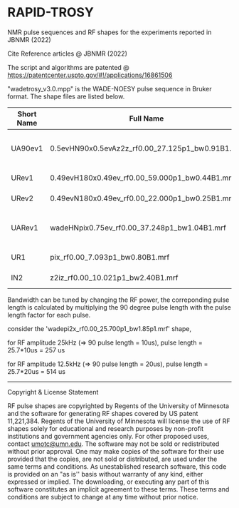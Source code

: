 # RAPID-TROSY 

NMR pulse sequences and RF shapes for the experiments reported in JBNMR (2022)

Cite Reference articles @  JBNMR (2022)

The script and algorithms are patented @ https://patentcenter.uspto.gov/#!/applications/16861506

"wadetrosy_v3.0.mpp" is the WADE-NOESY pulse sequence in Bruker format. The shape files are listed below. 

|Short Name	|Full Name	|Operation Type	|Pulse Length factor	|Pulse Length	|Amplitude (B1)	|Bandwidth	|Reference|
| ----------| ----------- | ------------- | -------------       | ------------ | ----------- | ---------  |  -----|
|UA90ev1	|0.5evHN90x0.5evAz2z_rf0.00_27.125p1_bw0.91B1.mrf|WADE-90 on Amide with evol|	27.125	|27.125*50us=1356.25 us|	5 kHz|	0.91*B1	|Figure x|
|URev1|	0.49evH180x0.49ev_rf0.00_59.000p1_bw0.44B1.mrf|	π with evol	59|	59*15us=885 us|	16.667 kHz	|0.44*B1	|Figure x|
|URev2|	0.49evN180x0.49ev_rf0.00_22.000p1_bw0.25B1.mrf|	π with evol	|22	|22*35us = 770 us|	7.14 kHz |	0.5*B1	|Figure x|
|UARev1|	wadeHNpix0.75ev_rf0.00_37.248p1_bw1.04B1.mrf|	WADE-180 on Amide with evol|	37.248|	37.248*50us = 1862.4 us|	5 kHz	|1.04*B1	|Figure x|
|UR1	|pix_rf0.00_7.093p1_bw0.80B1.mrf|	π	|7.093	|7.093*35us = 248.255us |	7.1429 kHz|	0.8*B1	|Figure x|
|IN2	|z2iz_rf0.00_10.021p1_bw2.40B1.mrf	|Inversion	|10.021|	10.021*12us = 12.252 us|	20.8333 kHz |	2.4*B1	|Figure x|


Bandwidth can be tuned by changing the RF power, the correponding pulse length is calculated by multiplying the 90 degree pulse length with the pulse length factor for each pulse. 

consider the 'wadepi2x_rf0.00_25.700p1_bw1.85p1.mrf' shape,

for RF amplitude 25kHz (=> 90 pulse length = 10us), pulse length = 25.7*10us = 257 us 

for RF amplitude 12.5kHz (=> 90 pulse length = 20us), pulse length = 25.7*20us = 514 us 
 

------------------------------------------------------------------------------
 

Copyright & License Statement

RF pulse shapes are copyrighted by Regents of the University of Minnesota and the software for generating RF shapes covered by US patent 11,221,384. Regents of the University of Minnesota will license the use of RF shapes solely for educational and research purposes by non-profit institutions and government agencies only. For other proposed uses, contact umotc@umn.edu. The software may not be sold or redistributed without prior approval. One may make copies of the software for their use provided that the copies, are not sold or distributed, are used under the same terms and conditions. As unestablished research software, this code is provided on an "as is'' basis without warranty of any kind, either expressed or implied. The downloading, or executing any part of this software constitutes an implicit agreement to these terms. These terms and conditions are subject to change at any time without prior notice.
